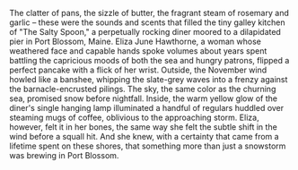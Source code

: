 The clatter of pans, the sizzle of butter, the fragrant steam of rosemary and garlic – these were the sounds and scents that filled the tiny galley kitchen of "The Salty Spoon," a perpetually rocking diner moored to a dilapidated pier in Port Blossom, Maine.  Eliza June Hawthorne, a woman whose weathered face and capable hands spoke volumes about years spent battling the capricious moods of both the sea and hungry patrons, flipped a perfect pancake with a flick of her wrist. Outside, the November wind howled like a banshee, whipping the slate-grey waves into a frenzy against the barnacle-encrusted pilings. The sky, the same color as the churning sea, promised snow before nightfall. Inside, the warm yellow glow of the diner's single hanging lamp illuminated a handful of regulars huddled over steaming mugs of coffee, oblivious to the approaching storm.  Eliza, however, felt it in her bones, the same way she felt the subtle shift in the wind before a squall hit. And she knew, with a certainty that came from a lifetime spent on these shores, that something more than just a snowstorm was brewing in Port Blossom.
